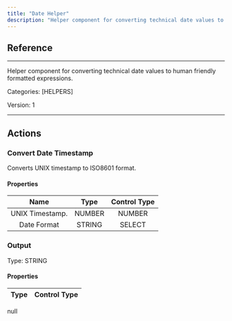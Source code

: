 ```yaml
---
title: "Date Helper"
description: "Helper component for converting technical date values to human friendly formatted expressions."
---
```

## Reference
<hr />

Helper component for converting technical date values to human friendly formatted expressions.

Categories: [HELPERS]

Version: 1

<hr />






## Actions


### Convert Date Timestamp
Converts UNIX timestamp to ISO8601 format.

#### Properties

|      Name      |     Type     |     Control Type     |
|:--------------:|:------------:|:--------------------:|
| UNIX Timestamp. | NUMBER | NUMBER  |
| Date Format | STRING | SELECT  |


### Output



Type: STRING

#### Properties

|     Type     |     Control Type     |
|:------------:|:--------------------:|
null





